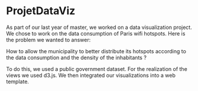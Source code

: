 # ProjetDataViz

As part of our last year of master, we worked on a data visualization project. We chose to work on the data consumption of Paris wifi hotspots. Here is the problem we wanted to answer:  

How to allow the municipality to better distribute its hotspots according to the data consumption and the density of the inhabitants ?  

To do this, we used a public government dataset. For the realization of the views we used d3.js. We then integrated our visualizations into a web template.  

